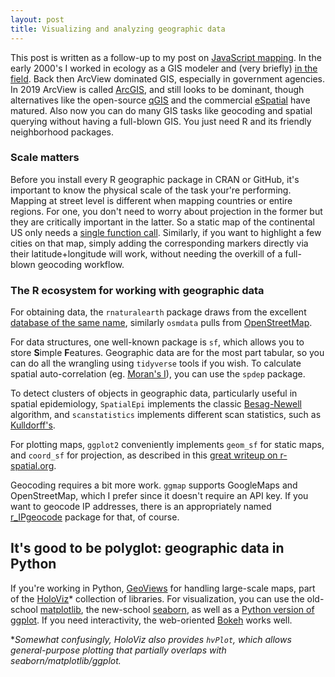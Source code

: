 ```yaml
---
layout: post
title: Visualizing and analyzing geographic data
---
```


This post is written as a follow-up to my post on [JavaScript mapping](https://ptvan.github.io/javascript-interactive-streetmap/). In the early 2000's I worked in ecology as a GIS modeler and (very briefly) [in the field](https://www.fs.usda.gov/colville/). Back then ArcView dominated GIS, especially in government agencies. In 2019 ArcView is called [ArcGIS](https://www.esri.com/en-us/arcgis/products/arcgis-pro/overview), and still looks to be dominant, though alternatives like the open-source [qGIS](https://www.qgis.org) and the commercial [eSpatial](https://www.espatial.com/mapping-software) have matured. Also now you can do many GIS tasks like geocoding and spatial querying without having a full-blown GIS. You just need R and its friendly neighborhood packages.

### Scale matters

Before you install every R geographic package in CRAN or GitHub, it's important to know the physical scale of the task your're performing. Mapping at street level is different when mapping countries or entire regions. For one, you don't need to worry about projection in the former but they are critically important in the latter. So a static map of the continental US only needs a [single function call](https://github.com/ptvan/R-snippets/blob/master/geographic_analysis.R). Similarly, if you want to highlight a few cities on that map, simply adding the corresponding markers directly via their latitude+longitude will work, without needing the overkill of a full-blown geocoding workflow.

### The R ecosystem for working with geographic data

For obtaining data, the `rnaturalearth` package draws from the excellent [database of the same name](http://www.naturalearthdata.com/), similarly `osmdata` pulls from [OpenStreetMap](https://www.openstreetmap.org). 

For data structures, one well-known package is `sf`, which allows you to store **S**imple **F**eatures. Geographic data are for the most part tabular, so you can do all the wrangling using `tidyverse` tools if you wish. To calculate spatial auto-correlation (eg. [Moran's I](https://en.wikipedia.org/wiki/Moran%27s_I)), you can use the `spdep` package. 

To detect clusters of objects in geographic data, particularly useful in spatial epidemiology, `SpatialEpi` implements the classic [Besag-Newell](https://www.jstor.org/stable/2982708) algorithm, and `scanstatistics` implements different scan statistics, such as [Kulldorff's](https://www.tandfonline.com/doi/abs/10.1080/03610929708831995).
 
For plotting maps, `ggplot2` conveniently implements `geom_sf` for static maps, and `coord_sf` for projection, as described in this [great writeup on r-spatial.org](https://www.r-spatial.org/r/2018/10/25/ggplot2-sf.html).

Geocoding requires a bit more work. `ggmap` supports GoogleMaps and OpenStreetMap, which I prefer since it doesn't require an API key. If you want to geocode IP addresses, there is an appropriately named [r_IPgeocode](https://github.com/cengel/r_IPgeocode) package for that, of course.

## It's good to be polyglot: geographic data in Python

If you're working in Python, [GeoViews](http://geoviews.org/) for handling large-scale maps, part of the [HoloViz](http://holoviz.org)* collection of libraries. For visualization, you can use the old-school [matplotlib](https://matplotlib.org/), the new-school [seaborn](https://seaborn.pydata.org/), as well as a [Python version of ggplot](http://ggplot.yhathq.com/). If you need interactivity, the web-oriented [Bokeh](https://docs.bokeh.org/en/latest) works well.

*_Somewhat confusingly, HoloViz also provides `hvPlot`, which allows general-purpose plotting that partially overlaps with seaborn/matplotlib/ggplot._






